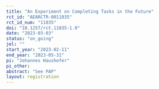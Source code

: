 ```yaml
---
title: "An Experiment on Completing Tasks in the Future"
rct_id: "AEARCTR-0011035"
rct_id_num: "11035"
doi: "10.1257/rct.11035-1.0"
date: "2023-03-03"
status: "on_going"
jel: ""
start_year: "2023-02-11"
end_year: "2023-05-31"
pi: "Johannes Haushofer"
pi_other:
abstract: "See PAP"
layout: registration
---
```


